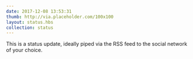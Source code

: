 ```yaml
---
date: 2017-12-08 13:53:31
thumb: http://via.placeholder.com/100x100
layout: status.hbs
collection: status
---
```


This is a status update, ideally piped via the RSS feed to the social network of your choice.
